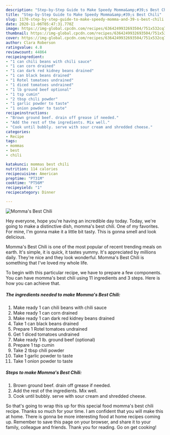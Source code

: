 ```yaml
---
description: "Step-by-Step Guide to Make Speedy Momma&amp;#39;s Best Chili"
title: "Step-by-Step Guide to Make Speedy Momma&amp;#39;s Best Chili"
slug: 1170-step-by-step-guide-to-make-speedy-momma-and-39-s-best-chili
date: 2020-11-06T05:47:31.770Z
image: https://img-global.cpcdn.com/recipes/6364249932693504/751x532cq70/mommas-best-chili-recipe-main-photo.jpg
thumbnail: https://img-global.cpcdn.com/recipes/6364249932693504/751x532cq70/mommas-best-chili-recipe-main-photo.jpg
cover: https://img-global.cpcdn.com/recipes/6364249932693504/751x532cq70/mommas-best-chili-recipe-main-photo.jpg
author: Clara Roberson
ratingvalue: 4.8
reviewcount: 44864
recipeingredient:
- "1 can chili beans with chili sauce"
- "1 can corn drained"
- "1 can dark red kidney beans drained"
- "1 can black beans drained"
- "1 Rotel tomatoes undrained"
- "1 diced tomatoes undrained"
- "1 lb ground beef optional"
- "1 tsp cumin"
- "2 tbsp chili powder"
- "1 garlic powder to taste"
- "1 onion powder to taste"
recipeinstructions:
- "Brown ground beef. drain off grease if needed."
- "Add the rest of the ingredients. Mix well."
- "Cook until bubbly. serve with sour cream and shredded cheese."
categories:
- Recipe
tags:
- mommas
- best
- chili

katakunci: mommas best chili 
nutrition: 114 calories
recipecuisine: American
preptime: "PT31M"
cooktime: "PT56M"
recipeyield: "1"
recipecategory: Dinner

---
```



![Momma&#39;s Best Chili](https://img-global.cpcdn.com/recipes/6364249932693504/751x532cq70/mommas-best-chili-recipe-main-photo.jpg)

Hey everyone, hope you're having an incredible day today. Today, we're going to make a distinctive dish, momma&#39;s best chili. One of my favorites. For mine, I'm gonna make it a little bit tasty. This is gonna smell and look delicious.



Momma&#39;s Best Chili is one of the most popular of recent trending meals on earth. It's simple, it is quick, it tastes yummy. It's appreciated by millions daily. They're nice and they look wonderful. Momma&#39;s Best Chili is something that I've loved my whole life.


To begin with this particular recipe, we have to prepare a few components. You can have momma&#39;s best chili using 11 ingredients and 3 steps. Here is how you can achieve that.

<!--inarticleads1-->

##### The ingredients needed to make Momma&#39;s Best Chili:

1. Make ready 1 can chili beans with chili sauce
1. Make ready 1 can corn drained
1. Make ready 1 can dark red kidney beans drained
1. Take 1 can black beans drained
1. Prepare 1 Rotel tomatoes undrained
1. Get 1 diced tomatoes undrained
1. Make ready 1 lb. ground beef (optional)
1. Prepare 1 tsp cumin
1. Take 2 tbsp chili powder
1. Take 1 garlic powder to taste
1. Take 1 onion powder to taste




<!--inarticleads2-->

##### Steps to make Momma&#39;s Best Chili:

1. Brown ground beef. drain off grease if needed.
1. Add the rest of the ingredients. Mix well.
1. Cook until bubbly. serve with sour cream and shredded cheese.




So that's going to wrap this up for this special food momma&#39;s best chili recipe. Thanks so much for your time. I am confident that you will make this at home. There is gonna be more interesting food at home recipes coming up. Remember to save this page on your browser, and share it to your family, colleague and friends. Thank you for reading. Go on get cooking!
